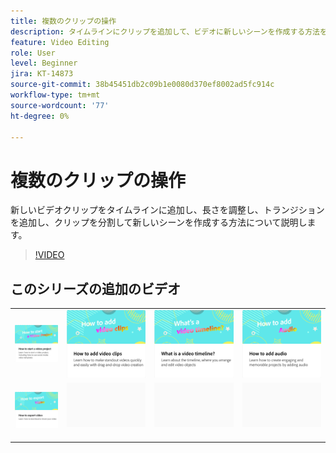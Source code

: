 ```yaml
---
title: 複数のクリップの操作
description: タイムラインにクリップを追加して、ビデオに新しいシーンを作成する方法を学習します
feature: Video Editing
role: User
level: Beginner
jira: KT-14873
source-git-commit: 38b45451db2c09b1e0080d370ef8002ad5fc914c
workflow-type: tm+mt
source-wordcount: '77'
ht-degree: 0%

---
```


# 複数のクリップの操作

新しいビデオクリップをタイムラインに追加し、長さを調整し、トランジションを追加し、クリップを分割して新しいシーンを作成する方法について説明します。

>[!VIDEO](https://video.tv.adobe.com/v/3427091?quality=12&learn=on&hidetitle=true)

## このシリーズの追加のビデオ

<table style="table-layout:fixed">
<tr>
   <td>
         <a href="start-video.md">
            <img alt="ビデオプロジェクトの開始方法" src="assets/start-video.png" />
         </a>
   </td>
  <td>
         <a href="add-video-clips.md">
            <img alt="ビデオクリップの追加方法" src="assets/add-video-clips.png" />
         </a>
   </td>
   <td>
         <a href="video-timeline.md">
            <img alt="ビデオタイムラインとは何ですか？" src="assets/video-timeline.png" />
         </a>
   </td>
   <td>
         <a href="add-audio-video.md">
            <img alt="オーディオを追加する方法" src="assets/add-audio-video.png" />
         </a>
   </td>
</tr>
<tr>
    <td>
         <a href="export-video.md">
            <img alt="ビデオを書き出す方法" src="assets/export-video.png" />
         </a>
   </td>
   <td>
    <img alt="スペーサー" src="../assets/Gray_thumbnail.png" />
    <div>
    <br>
   </td>
   <td>
    <img alt="スペーサー" src="../assets/Gray_thumbnail.png" />
    <div>
    <br>
   </td>
   <td>
    <img alt="スペーサー" src="../assets/Gray_thumbnail.png" />
    <div>
    <br>
   </td>
</tr>
</table>

